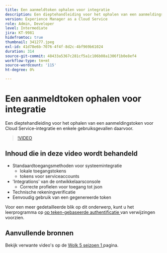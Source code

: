 ```yaml
---
title: Een aanmeldtoken ophalen voor integratie
description: Een dieptehandleiding voor het ophalen van een aanmeldingstoken voor Cloud Service-integratie en enkele gebruiksgevallen daarvoor.
version: Experience Manager as a Cloud Service
role: Admin, Developer
level: Intermediate
jira: KT-9981
hidefromtoc: true
thumbnail: 341277.jpeg
exl-id: 41d78e6b-7076-4f4f-8d2c-4bf969b61024
duration: 314
source-git-commit: 48433a5367c281cf5a1c106b08a1306f1b0e8ef4
workflow-type: tm+mt
source-wordcount: '115'
ht-degree: 0%

---
```


# Een aanmeldtoken ophalen voor integratie

Een dieptehandleiding voor het ophalen van een aanmeldingstoken voor Cloud Service-integratie en enkele gebruiksgevallen daarvoor.

>[!VIDEO](https://video.tv.adobe.com/v/341277?quality=12&learn=on)

## Inhoud die in deze video wordt behandeld

+ Standaardtoegangsmethoden voor systeemintegratie
   + lokale toegangstokens
   + tokens voor serviceaccounts
+ &#39;Integrations&#39; van de ontwikkelaarsconsole
   + Correcte profielen voor toegang tot json
+ Technische rekeningverificatie
+ Eenvoudig gebruik van een gegenereerde token

Voor een meer gedetailleerde blik op dit onderwerp, kunt u het leerprogramma op [ op teken-gebaseerde authentificatie ](/help/headless-tutorial/authentication/overview.md) van verwijzingen voorzien.

## Aanvullende bronnen

Bekijk verwante video&#39;s op de [ Wolk 5 seizoen 1 ](cloud5-season-1.md) pagina.
